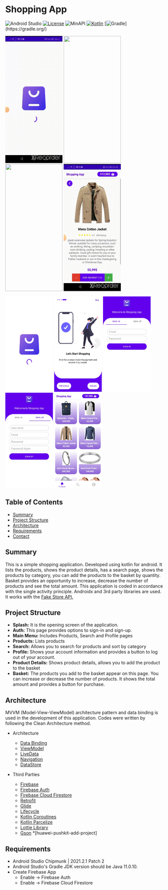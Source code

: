 # Shopping App

![Android Studio](https://img.shields.io/badge/android-studio.svg)
[![License](https://badgen.net/badge/License/Apache/blue/)](https://opensource.org/licenses/MIT)
![MinAPI](https://badgen.net/badge/MinAPI/21/)
[![Kotlin](https://img.shields.io/badge/Kotlin-1.7.20-blue.svg?logo=kotlin)](http://kotlinlang.org)
[![Gradle](https://img.shields.io/badge/gradle-7.3.3-blue.svg?)](https://gradle.org/)

<p align="left">
<img width="180" height="400" src="ShoppingApp/gifs/1.gif">
<img width="180" height="400" src="ShoppingApp/gifs/2.gif">
<img width="180" height="400" src="ShoppingApp/gifs/3.gif">
<img width="180" height="400" src="ShoppingApp/gifs/4.gif">
</p>
<p align="left">
<img width="150" height="300" src="ShoppingApp/images/0.jpg">
<img width="150" height="300" src="ShoppingApp/images/1.jpg">
<img width="150" height="300" src="ShoppingApp/images/2.jpg">
<img width="150" height="300" src="ShoppingApp/images/3.jpg">
<img width="150" height="300" src="ShoppingApp/images/4.jpg">
</p>

## Table of Contents
* [Summary](#summary)
* [Project Structure](#project-structure)
* [Architecture](#architecture)
* [Requirements](#requirements)
* [Contact](#contact)

## Summary
This is a simple shopping application. Developed using kotlin for android. It lists the products, shows the product details, has a search page, shows the products by category, you can add the products to the basket by quantity. Basket provides an opportunity to increase, decrease the number of products and see the total amount. This  application is coded in accordance with the single activity principle. Androidx and 3rd party libraries are used. It works with the [Fake Store API.](https://fakestoreapi.com/)

## Project Structure
* <b>Splash:</b> It is the opening screen of the application.
* <b>Auth:</b> This page provides options to sign-in and sign-up.
* <b>Main Menu:</b> Includes Products, Search and Profile pages
* <b>Products:</b> Lists products
* <b>Search:</b> Allows you to search for products and sort by category
* <b>Profile:</b> Shows your account information and provides a button to log out of your account.
* <b>Product Details:</b> Shows product details, allows you to add the product to the basket
* <b>Basket:</b> The products you add to the basket appear on this page. You can increase or decrease the number of products. It shows the total amount and provides a button for purchase.

## Architecture
MVVM (Model-View-ViewModel) architecture pattern and data binding is used in the development of this application. Codes were written by following the Clean Architecture method.

* Architecture
    * [Data Binding](https://developer.android.com/topic/libraries/data-binding/)
    * [ViewModel](https://developer.android.com/topic/libraries/architecture/viewmodel)
    * [LiveData](https://developer.android.com/topic/libraries/architecture/livedata)
    * [Navigation](https://developer.android.com/guide/navigation)
    * [DataStore](https://developer.android.com/topic/libraries/architecture/datastore)

* Third Parties
    * [Firebase](https://firebase.google.com)
    * [Firebase Auth](https://firebase.google.com/docs/auth)
    * [Firebase Cloud Firestore](https://firebase.google.com/products/firestore)
    * [Retrofit](https://square.github.io/retrofit/)
    * [Glide](https://github.com/bumptech/glide)
    * [Lifecycle](https://developer.android.com/jetpack/androidx/releases/lifecycle)
    * [Kotlin Coroutines](https://developer.android.com/kotlin/coroutines)
    * [Kotlin Parcelize](https://developer.android.com/kotlin/parcelize)
    * [Lottie Library](https://github.com/airbnb/lottie-android)
    * [Gson](https://github.com/google/gson)
    *[huawei-pushkit-add-project]
## Requirements
- Android Studio Chipmunk | 2021.2.1 Patch 2
- Android Studio's Gradle JDK version should be Java 11.0.10.
- Create Firebase App
    - Enable -> Firebase Auth
    - Enable -> Firebase Cloud Firestore
